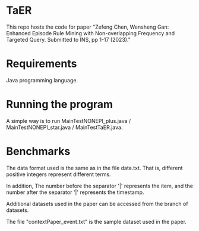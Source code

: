 # TaER
This repo hosts the code for paper "Zefeng Chen, Wensheng Gan: Enhanced Episode Rule Mining with Non-overlapping Frequency and Targeted Query. Submitted to INS, pp 1-17 (2023)."

# Requirements
Java programming language.

# Running the program
A simple way is to run MainTestNONEPI_plus.java / MainTestNONEPI_star.java / MainTestTaER.java.

# Benchmarks
The data format used is the same as in the file data.txt. That is, different positive integers represent different terms. 

In addition, The number before the separator '|' represents the item, and the number after the separator '|' represents the timestamp.

Additional datasets used in the paper can be accessed from the branch of datasets.

The file "contextPaper_event.txt" is the sample dataset used in the paper.
